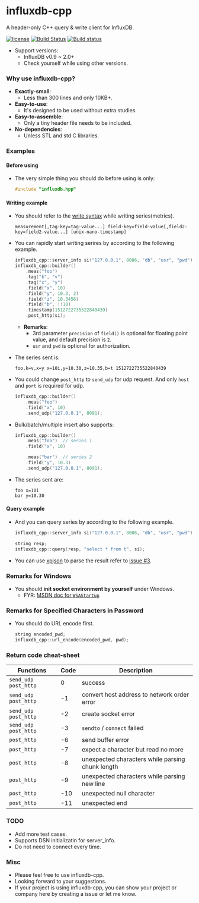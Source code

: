 # influxdb-cpp

A header-only C++ query & write client for InfluxDB.

[![license](https://img.shields.io/badge/license-MIT-brightgreen.svg?style=flat)](https://github.com/orca-zhang/influxdb-cpp/blob/master/LICENSE) [![Build Status](https://orca-zhang.semaphoreci.com/badges/influxdb-cpp/branches/master.svg?style=shields)](https://orca-zhang.semaphoreci.com/projects/influxdb-cpp)  [![Build status](https://ci.appveyor.com/api/projects/status/gusrrn0mn67q2yaj?svg=true)](https://ci.appveyor.com/project/orca-zhang/influxdb-cpp)

- Support versions:
  - InfluxDB v0.9 ~ 2.0+
  - Check yourself while using other versions.

### Why use influxdb-cpp?

- **Exactly-small**:
  - Less than 300 lines and only 10KB+.
- **Easy-to-use**:
  - It's designed to be used without extra studies.
- **Easy-to-assemble**:
  - Only a tiny header file needs to be included.
- **No-dependencies**:
  - Unless STL and std C libraries.

### Examples

#### Before using

- The very simple thing you should do before using is only:

    ```cpp
    #include "influxdb.hpp"
    ```

#### Writing example

- You should refer to the [write syntax](https://docs.influxdata.com/influxdb/v1.4/write_protocols/line_protocol_reference/) while writing series(metrics).

    ```
    measurement[,tag-key=tag-value...] field-key=field-value[,field2-key=field2-value...] [unix-nano-timestamp]
    ```


- You can rapidly start writing serires by according to the following example.

    ```cpp
    influxdb_cpp::server_info si("127.0.0.1", 8086, "db", "usr", "pwd");
    influxdb_cpp::builder()
        .meas("foo")
        .tag("k", "v")
        .tag("x", "y")
        .field("x", 10)
        .field("y", 10.3, 2)
        .field("z", 10.3456)
        .field("b", !!10)
        .timestamp(1512722735522840439)
        .post_http(si);
    ```

  - **Remarks**: 
    - 3rd parameter `precision` of `field()` is optional for floating point value, and default precision is `2`. 
    - `usr` and `pwd` is optional for authorization.

- The series sent is:

    ```
    foo,k=v,x=y x=10i,y=10.30,z=10.35,b=t 1512722735522840439
    ```

- You could change `post_http` to `send_udp` for udp request. And only `host` and `port` is required for udp.

    ```cpp
    influxdb_cpp::builder()
        .meas("foo")
        .field("x", 10)
        .send_udp("127.0.0.1", 8091);
    ```

- Bulk/batch/multiple insert also supports:

    ```cpp
    influxdb_cpp::builder()
        .meas("foo")  // series 1
        .field("x", 10)

        .meas("bar")  // series 2
        .field("y", 10.3)
        .send_udp("127.0.0.1", 8091);
    ```

- The series sent are:

    ```
    foo x=10i
    bar y=10.30
    ```

#### Query example

- And you can query series by according to the following example.

  ```cpp
  influxdb_cpp::server_info si("127.0.0.1", 8086, "db", "usr", "pwd");

  string resp;
  influxdb_cpp::query(resp, "select * from t", si);
  ```

- You can use [xpjson](https://github.com/ez8-co/xpjson) to parse the result refer to [issue #3](https://github.com/orca-zhang/influxdb-cpp/issues/3).

### **Remarks for Windows**

- You should **init socket environment by yourself** under Windows.
  - FYR: [MSDN doc for `WSAStartup`](https://msdn.microsoft.com/en-us/library/windows/desktop/ms742213(v=vs.85).aspx)

### **Remarks for Specified Characters in Password**

- You should do URL encode first.

  ``` c++
  string encoded_pwd;
  influxdb_cpp::url_encode(encoded_pwd, pwd);
  ```
 
### Return code cheat-sheet

|Functions|Code|Description|
|-|-|-|
|`send_udp` `post_http`|0|success|
|`send_udp` `post_http`|-1|convert host address to network order error|
|`send_udp` `post_http`|-2|create socket error|
|`send_udp` `post_http`|-3|`sendto` / `connect` failed|
|`post_http`|-6|send buffer error|
|`post_http`|-7|expect a character but read no more|
|`post_http`|-8|unexpected characters while parsing chunk length|
|`post_http`|-9|unexpected characters while parsing new line|
|`post_http`|-10|unexpected null character|
|`post_http`|-11|unexpected end|

### TODO

- Add more test cases.
- Supports DSN initializatin for server_info.
- Do not need to connect every time.

### Misc

- Please feel free to use influxdb-cpp.
- Looking forward to your suggestions.
- If your project is using influxdb-cpp, you can show your project or company here by creating a issue or let me know.
